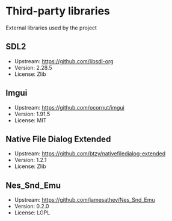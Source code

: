 # Third-party libraries
External libraries used by the project

## SDL2
- Upstream: https://github.com/libsdl-org
- Version: 2.28.5
- License: Zlib

## Imgui
- Upstream: https://github.com/ocornut/imgui
- Version: 1.91.5
- License: MIT

## Native File Dialog Extended
- Upstream: https://github.com/btzy/nativefiledialog-extended
- Version: 1.2.1
- License: Zlib

## Nes_Snd_Emu
- Upstream: https://github.com/jamesathey/Nes_Snd_Emu
- Version: 0.2.0
- License: LGPL
